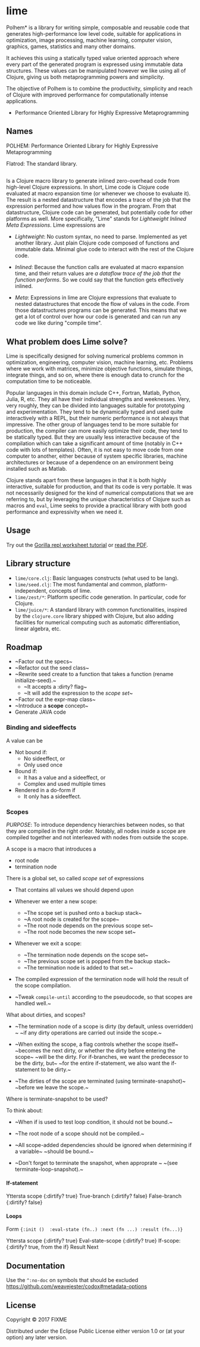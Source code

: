 # lime

Polhem* is a library for writing simple, composable and reusable code that generates high-performance low level code, suitable for applications in optimization, image processing, machine learning, computer vision, graphics, games, statistics and many other domains.

It achieves this using a statically typed value oriented approach where every part of the generated program is expressed using immutable data structures. These values can be manipulated however we like using all of Clojure, giving us both metaprogramming powers and simplicity.

The objective of Polhem is to combine the productivity, simplicity and reach of Clojure with improved performance for computationally intense applications.

* Performance Oriented Library for Highly Expressive Metaprogramming

## Names

POLHEM: Performance Oriented Library for Highly Expressive Metaprogramming

Flatrod: The standard library.

##

Is a Clojure macro library to generate inlined zero-overhead code from high-level Clojure expressions. In short, Lime code is Clojure code evaluated at macro expansion time (or whenever we choose to evaluate it). The result is a nested datastructure that encodes a trace of the job that the expression performed and how values flow in the program. From that datastructure, Clojure code can be generated, but potentially code for other platforms as well. More specifically, "Lime" stands for *Lightweight Inlined Meta Expressions*. Lime expressions are

  * *Lightweight*: No custom syntax, no need to parse. Implemented as yet another library. Just plain Clojure code composed of functions and immutable data. Minimal glue code to interact with the rest of the Clojure code.

  * *Inlined*: Because the function calls are evaluated at macro expansion time, and their return values are *a dataflow trace of the job that the function performs*. So we could say that the function gets effectively inlined.

  * *Meta*: Expressions in lime are Clojure expressions that evaluate to nested datastructures that encode the flow of values in the code. From those datastructures programs can be generated. This means that we get a lot of control over how our code is generated and can run any code we like during "compile time".

## What problem does Lime solve?

Lime is specifically designed for solving numerical problems common in optimization, engineering, computer vision, machine learning, etc. Problems where we work with matrices, minimize objective functions, simulate things, integrate things, and so on, where there is enough data to crunch for the computation time to be noticeable.

Popular languages in this domain include C++, Fortran, Matlab, Python, Julia, R, etc. They all have their individual strengths and weeknesses. Very, very roughly, they can be divided into languages suitable for prototyping and experimentation. They tend to be dynamically typed and used quite interactively with a REPL, but their numeric performance is not always that impressive. The other group of languages tend to be more suitable for production, the compiler can more easily optimize their code, they tend to be statically typed. But they are usually less interactive because of the compilation which can take a significant amount of time (notably in C++ code with lots of templates). Often, it is not easy to move code from one computer to another, either because of system specific libraries, machine architectures or because of a dependence on an environment being installed such as Matlab.

Clojure stands apart from these languages in that it is both highly interactive, suitable for production, and that its code is very portable. It was not necessarily designed for the kind of numerical computations that we are referring to, but by leveraging the unique characteristics of Clojure such as macros and ```eval```, Lime seeks to provide a practical library with both good performance and expressivity when we need it.

## Usage

Try out the [Gorilla repl worksheet tutorial]() or [read the PDF]().

## Library structure

  * ```lime/core.clj```: Basic languages constructs (what used to be lang).
  * ```lime/seed.clj```: The most fundamental and common, 
                         platform-independent, concepts of lime.
  * ```lime/zest/*```: Platform specific code generation. In particular,
                       code for Clojure.
  * ```lime/juice/*```: A standard library with common functionalities, 
    inspired by the ```clojure.core``` library shipped with Clojure, 
    but also adding facilities for numerical computing such as 
    automatic differentiation, linear algebra, etc.


## Roadmap

  * ~Factor out the specs~
  * ~Refactor out the seed class~
  * ~Rewrite seed create to a function that takes a function (rename initialize-seed).~
    - ~It accepts a :dirty? flag~
    - ~It will add the expression to the *scope set*~
  * ~Factor out the expr-map class~
  * ~Introduce a **scope** concept~
  * Generate JAVA code

### Binding and sideeffects

A value can be 
  * Not bound if:
    - No sideeffect, or
    - Only used once
  * Bound if:
    - It has a value and a sideeffect, or
    - Complex and used multiple times
  * Rendered in a do-form if
    - It only has a sideeffect.

### Scopes

*PURPOSE*: To introduce dependency hierarchies between nodes, so that they are compiled in the right order. 
Notably, all nodes inside a scope are compiled together and not interleaved with nodes from outside the scope.

A scope is a macro that introduces a 

  * root node
  * termination node

There is a global set, so called *scope set* of expressions

  * That contains all values we should depend upon
  * Whenever we enter a new scope:
    - ~The scope set is pushed onto a backup stack~
    - ~A root node is created for the scope~
    - ~The root node depends on the previous scope set~
    - ~The root node becomes the new scope set~
  * Whenever we exit a scope:
    - ~The termination node depends on the scope set~
    - ~The previous scope set is popped from the backup stack~
    - ~The termination node is added to that set.~
  * The compiled expression of the termination node will hold the result of the scope compilation.

  * ~Tweak ```compile-until``` according to the pseudocode, so that scopes are handled well.~


What about dirties, and scopes?

  * ~The termination node of a scope is dirty (by default, unless overridden) ~
    ~if any dirty operations are carried out inside the scope.~

  * ~When exiting the scope, a flag controls whether the scope itself~
    ~becomes the next dirty, or whether the dirty before entering the scope~
    ~will be the dirty. For if-branches, we want the predecessor to be the dirty, but~
    ~for the entire if-statement, we also want the if-statement to be dirty.~

  * ~The dirties of the scope are terminated (using terminate-snapshot)~
    ~before we leave the scope.~

Where is terminate-snapshot to be used?

To think about:

  * ~When if is used to test loop condition, it should not be bound.~

  * ~The root node of a scope should not be compiled.~

  * ~All scope-added dependencies should be ignored when determining if a variable~
    ~should be bound.~

  * ~Don't forget to terminate the snapshot, when approprate ~
    ~(see terminate-loop-snapshot).~

#### If-statement

Yttersta scope {:dirtify? true}
    True-branch {:dirtify? false}
    False-branch {:dirtify? false}

#### Loops

Form ```{:init ()  :eval-state (fn..) :next (fn ...) :result (fn...)}```

Yttersta scope {:dirtify? true}
    Eval-state-scope {:dirtify? true}
    If-scope: {:dirtify? true, from the if}
        Result
        Next

## Documentation

Use the ```^:no-doc``` on symbols that should be excluded
https://github.com/weavejester/codox#metadata-options

## License

Copyright © 2017 FIXME

Distributed under the Eclipse Public License either version 1.0 or (at
your option) any later version.
